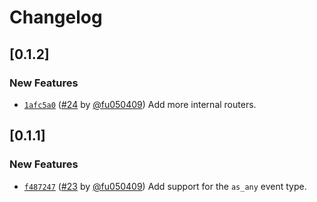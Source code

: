 # Changelog

## \[0.1.2]

### New Features

- [`1afc5a0`](https://github.com/noctisynth/aionbot/commit/1afc5a00d6ab36ad886d31e4179c7bc8ff9a0618) ([#24](https://github.com/noctisynth/aionbot/pull/24) by [@fu050409](https://github.com/noctisynth/aionbot/../../fu050409)) Add more internal routers.

## \[0.1.1]

### New Features

- [`f487247`](https://github.com/noctisynth/aionbot/commit/f48724774fec05548798a76ad7e93597fb24bec9) ([#23](https://github.com/noctisynth/aionbot/pull/23) by [@fu050409](https://github.com/noctisynth/aionbot/../../fu050409)) Add support for the `as_any` event type.
